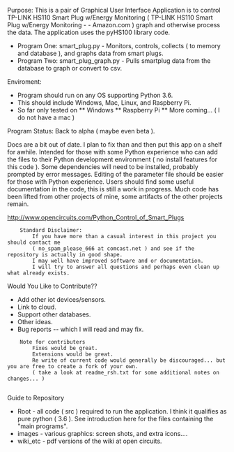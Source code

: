 Purpose: This is a pair of Graphical User Interface Application is to control TP-LINK HS110 Smart Plug w/Energy Monitoring ( TP-LINK HS110 Smart Plug w/Energy Monitoring - - Amazon.com ) graph and otherwise process the data. The application uses the pyHS100 library code.  

* Program One: smart_plug.py - Monitors, controls, collects ( to memory and database ), and graphs data from smart plugs.
* Program Two: smart_plug_graph.py - Pulls smartplug data from the database to graph or convert to csv.

Enviroment: 
* Program should run on any OS supporting Python 3.6.  
* This should include Windows, Mac, Linux, and Raspberry Pi.  
* So far only tested on 
** Windows 
** Raspberry Pi
** More coming... ( I do not have a mac ) 

Program Status: Back to alpha ( maybe even beta ). 

Docs are a bit out of date.  I plan to fix than and then put this app on a shelf for awhile. Intended for those with some Python experience who can add the files to their Python development environment ( no install features for this code ). Some dependencies will need to be installed, probably prompted by error messages. Editing of the parameter file should be easier for those with Python experience. Users should find some useful documentation in the code, this is still a work in progress. Much code has been lifted from other projects of mine, some artifacts of the other projects remain.

http://www.opencircuits.com/Python_Control_of_Smart_Plugs


``` 
	Standard Disclaimer:
		If you have more than a casual interest in this project you should contact me 
		( no_spam_please_666 at comcast.net ) and see if the repository is actually in good shape.  
		I may well have improved software and or documentation.  
		I will try to answer all questions and perhaps even clean up what already exists.	
``` 		

Would You Like to Contribute??
* Add other iot devices/sensors.
* Link to cloud.
* Support other databases.
* Other ideas.
* Bug reports -- which I will read and may fix.
	
```	
	Note for contributers 
		Fixes would be great.
		Extensions would be great.
		Re write of current code would generally be discouraged... but you are free to create a fork of your own.
		( take a look at readme_rsh.txt for some additional notes on changes... )
	
```
Guide to Repository

* Root - all code ( src ) required to run the application.  I think it qualifies as pure python ( 3.6 ).  See introduction here for the files containing the "main programs".
* images - various graphics: screen shots, and extra icons....
* wiki_etc - pdf versions of the wiki at open circuits.
